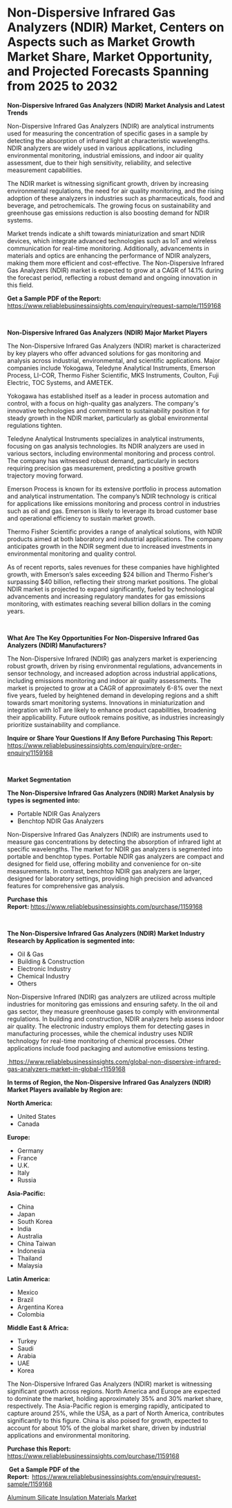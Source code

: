 <p><h1>Non-Dispersive Infrared Gas Analyzers (NDIR) Market, Centers on Aspects such as Market Growth Market Share, Market Opportunity, and Projected Forecasts Spanning from 2025 to 2032</h1></p><p><strong>Non-Dispersive Infrared Gas Analyzers (NDIR) Market Analysis and Latest Trends</strong></p>
<p><p>Non-Dispersive Infrared Gas Analyzers (NDIR) are analytical instruments used for measuring the concentration of specific gases in a sample by detecting the absorption of infrared light at characteristic wavelengths. NDIR analyzers are widely used in various applications, including environmental monitoring, industrial emissions, and indoor air quality assessment, due to their high sensitivity, reliability, and selective measurement capabilities.</p><p>The NDIR market is witnessing significant growth, driven by increasing environmental regulations, the need for air quality monitoring, and the rising adoption of these analyzers in industries such as pharmaceuticals, food and beverage, and petrochemicals. The growing focus on sustainability and greenhouse gas emissions reduction is also boosting demand for NDIR systems.</p><p>Market trends indicate a shift towards miniaturization and smart NDIR devices, which integrate advanced technologies such as IoT and wireless communication for real-time monitoring. Additionally, advancements in materials and optics are enhancing the performance of NDIR analyzers, making them more efficient and cost-effective. The Non-Dispersive Infrared Gas Analyzers (NDIR) market is expected to grow at a CAGR of 14.1% during the forecast period, reflecting a robust demand and ongoing innovation in this field.</p></p>
<p><strong>Get a Sample PDF of the Report:&nbsp;</strong> <a href="https://www.reliablebusinessinsights.com/enquiry/request-sample/1159168?utm_campaign=2276&utm_medium=2&utm_source=Github&utm_content=ia&utm_term=22032025&utm_id=non-dispersive-infrared-gas-analyzers-ndir">https://www.reliablebusinessinsights.com/enquiry/request-sample/1159168</a></p>
<p>&nbsp;</p>
<p><strong>Non-Dispersive Infrared Gas Analyzers (NDIR) Major Market Players</strong></p>
<p><p>The Non-Dispersive Infrared Gas Analyzers (NDIR) market is characterized by key players who offer advanced solutions for gas monitoring and analysis across industrial, environmental, and scientific applications. Major companies include Yokogawa, Teledyne Analytical Instruments, Emerson Process, LI-COR, Thermo Fisher Scientific, MKS Instruments, Coulton, Fuji Electric, TOC Systems, and AMETEK.</p><p>Yokogawa has established itself as a leader in process automation and control, with a focus on high-quality gas analyzers. The company's innovative technologies and commitment to sustainability position it for steady growth in the NDIR market, particularly as global environmental regulations tighten.</p><p>Teledyne Analytical Instruments specializes in analytical instruments, focusing on gas analysis technologies. Its NDIR analyzers are used in various sectors, including environmental monitoring and process control. The company has witnessed robust demand, particularly in sectors requiring precision gas measurement, predicting a positive growth trajectory moving forward.</p><p>Emerson Process is known for its extensive portfolio in process automation and analytical instrumentation. The company’s NDIR technology is critical for applications like emissions monitoring and process control in industries such as oil and gas. Emerson is likely to leverage its broad customer base and operational efficiency to sustain market growth.</p><p>Thermo Fisher Scientific provides a range of analytical solutions, with NDIR products aimed at both laboratory and industrial applications. The company anticipates growth in the NDIR segment due to increased investments in environmental monitoring and quality control.</p><p>As of recent reports, sales revenues for these companies have highlighted growth, with Emerson’s sales exceeding $24 billion and Thermo Fisher’s surpassing $40 billion, reflecting their strong market positions. The global NDIR market is projected to expand significantly, fueled by technological advancements and increasing regulatory mandates for gas emissions monitoring, with estimates reaching several billion dollars in the coming years.</p></p>
<p>&nbsp;</p>
<p><strong>What Are The Key Opportunities For Non-Dispersive Infrared Gas Analyzers (NDIR) Manufacturers?</strong></p>
<p><p>The Non-Dispersive Infrared (NDIR) gas analyzers market is experiencing robust growth, driven by rising environmental regulations, advancements in sensor technology, and increased adoption across industrial applications, including emissions monitoring and indoor air quality assessments. The market is projected to grow at a CAGR of approximately 6-8% over the next five years, fueled by heightened demand in developing regions and a shift towards smart monitoring systems. Innovations in miniaturization and integration with IoT are likely to enhance product capabilities, broadening their applicability. Future outlook remains positive, as industries increasingly prioritize sustainability and compliance.</p></p>
<p><strong>Inquire or Share Your Questions If Any Before Purchasing This Report:</strong> <a href="https://www.reliablebusinessinsights.com/enquiry/pre-order-enquiry/1159168?utm_campaign=2276&utm_medium=2&utm_source=Github&utm_content=ia&utm_term=22032025&utm_id=non-dispersive-infrared-gas-analyzers-ndir">https://www.reliablebusinessinsights.com/enquiry/pre-order-enquiry/1159168</a></p>
<p>&nbsp;</p>
<p><strong>Market Segmentation</strong></p>
<p><strong>The Non-Dispersive Infrared Gas Analyzers (NDIR) Market Analysis by types is segmented into:</strong></p>
<p><ul><li>Portable NDIR Gas Analyzers</li><li>Benchtop NDIR Gas Analyzers</li></ul></p>
<p><p>Non-Dispersive Infrared Gas Analyzers (NDIR) are instruments used to measure gas concentrations by detecting the absorption of infrared light at specific wavelengths. The market for NDIR gas analyzers is segmented into portable and benchtop types. Portable NDIR gas analyzers are compact and designed for field use, offering mobility and convenience for on-site measurements. In contrast, benchtop NDIR gas analyzers are larger, designed for laboratory settings, providing high precision and advanced features for comprehensive gas analysis.</p></p>
<p><strong>Purchase this Report:&nbsp;</strong><a href="https://www.reliablebusinessinsights.com/purchase/1159168?utm_campaign=2276&utm_medium=2&utm_source=Github&utm_content=ia&utm_term=22032025&utm_id=non-dispersive-infrared-gas-analyzers-ndir">https://www.reliablebusinessinsights.com/purchase/1159168</a></p>
<p>&nbsp;</p>
<p><strong>The Non-Dispersive Infrared Gas Analyzers (NDIR) Market Industry Research by Application is segmented into:</strong></p>
<p><ul><li>Oil & Gas</li><li>Building & Construction</li><li>Electronic Industry</li><li>Chemical Industry</li><li>Others</li></ul></p>
<p><p>Non-Dispersive Infrared (NDIR) gas analyzers are utilized across multiple industries for monitoring gas emissions and ensuring safety. In the oil and gas sector, they measure greenhouse gases to comply with environmental regulations. In building and construction, NDIR analyzers help assess indoor air quality. The electronic industry employs them for detecting gases in manufacturing processes, while the chemical industry uses NDIR technology for real-time monitoring of chemical processes. Other applications include food packaging and automotive emissions testing.</p></p>
<p><a href="https://www.reliablebusinessinsights.com/global-non-dispersive-infrared-gas-analyzers-market-in-global-r1159168?utm_campaign=2276&utm_medium=2&utm_source=Github&utm_content=ia&utm_term=22032025&utm_id=non-dispersive-infrared-gas-analyzers-ndir">&nbsp;https://www.reliablebusinessinsights.com/global-non-dispersive-infrared-gas-analyzers-market-in-global-r1159168</a></p>
<p><strong>In terms of Region, the Non-Dispersive Infrared Gas Analyzers (NDIR) Market Players available by Region are:</strong></p>
<p>
    <p> <strong> North America: </strong>
        <ul>
            <li>United States</li>
            <li>Canada</li>
        </ul>
        </p> 
    <p> <strong> Europe: </strong>
        <ul>
            <li>Germany</li>
            <li>France</li>
            <li>U.K.</li>
            <li>Italy</li>
            <li>Russia</li>
        </ul>
        </p> 
    <p> <strong> Asia-Pacific: </strong>
        <ul>
            <li>China</li>
            <li>Japan</li>
            <li>South Korea</li>
            <li>India</li>
            <li>Australia</li>
            <li>China Taiwan</li>
            <li>Indonesia</li>
            <li>Thailand</li>
            <li>Malaysia</li>
        </ul>
        </p> 
    <p> <strong> Latin America: </strong>
        <ul>
            <li>Mexico</li>
            <li>Brazil</li>
            <li>Argentina Korea</li>
            <li>Colombia</li>
        </ul>
        </p> 
    <p> <strong> Middle East & Africa: </strong>
        <ul>
            <li>Turkey</li>
            <li>Saudi</li>
            <li>Arabia</li>
            <li>UAE</li>
            <li>Korea</li>
        </ul>
    </p>
    </p>
<p><p>The Non-Dispersive Infrared Gas Analyzers (NDIR) market is witnessing significant growth across regions. North America and Europe are expected to dominate the market, holding approximately 35% and 30% market share, respectively. The Asia-Pacific region is emerging rapidly, anticipated to capture around 25%, while the USA, as a part of North America, contributes significantly to this figure. China is also poised for growth, expected to account for about 10% of the global market share, driven by industrial applications and environmental monitoring.</p></p>
<p><strong>Purchase this Report: </strong><a href="https://www.reliablebusinessinsights.com/purchase/1159168?utm_campaign=2276&utm_medium=2&utm_source=Github&utm_content=ia&utm_term=22032025&utm_id=non-dispersive-infrared-gas-analyzers-ndir">https://www.reliablebusinessinsights.com/purchase/1159168</a></p>
<p>&nbsp;<strong>Get a Sample PDF of the Report:&nbsp;&nbsp;</strong><a href="https://www.reliablebusinessinsights.com/enquiry/request-sample/1159168?utm_campaign=2276&utm_medium=2&utm_source=Github&utm_content=ia&utm_term=22032025&utm_id=non-dispersive-infrared-gas-analyzers-ndir">https://www.reliablebusinessinsights.com/enquiry/request-sample/1159168</a></p>
<p><strong></strong></p>
<p><p><a href="https://github.com/dmitriyvo6rog/Market-Research-Report-List-1/blob/main/aluminum-silicate-insulation-materials-market.md?utm_campaign=2276&utm_medium=2&utm_source=Github&utm_content=ia&utm_term=22032025&utm_id=non-dispersive-infrared-gas-analyzers-ndir">Aluminum Silicate Insulation Materials Market</a></p></p>
